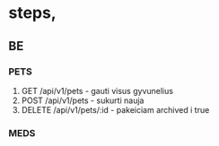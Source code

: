 # steps,

## BE

### PETS

1. GET /api/v1/pets - gauti visus gyvunelius 
2. POST /api/v1/pets - sukurti nauja
3. DELETE /api/v1/pets/:id - pakeiciam archived i true

### MEDS